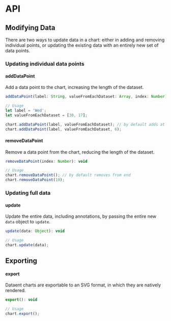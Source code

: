 # API

## Modifying Data
There are two ways to update data in a chart: either in adding and removing individual points, or updating the existing data with an entirely new set of data points.

### Updating individual data points

#### addDataPoint
Add a data point to the chart, increasing the length of the dataset.

```js
addDataPoint(label: String, valueFromEachDataset: Array, index: Number): void

// Usage
let label = 'Wed';
let valueFromEachDataset = [30, 17];

chart.addDataPoint(label, valueFromEachDataset); // by default adds at end
chart.addDataPoint(label, valueFromEachDataset, 6);
```

#### removeDataPoint
Remove a data point from the chart, reducing the length of the dataset.

```js
removeDataPoint(index: Number): void

// Usage
chart.removeDataPoint(); // by default removes from end
chart.removeDataPoint(10);
```

### Updating full data

#### update

Update the entire data, including annotations, by passing the entire new `data` object to `update`.

```js
update(data: Object): void

// Usage
chart.update(data);
```

## Exporting

#### export

Dataent charts are exportable to an SVG format, in which they are natively rendered.

```js
export(): void

// Usage
chart.export();
```
